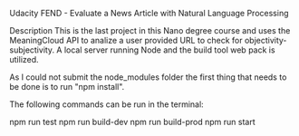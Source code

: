 Udacity FEND - Evaluate a News Article with Natural Language Processing


Description
This is the last project in this Nano degree course and uses the MeaningCloud API to analize a user provided URL to check for objectivity-subjectivity. 
A local server running Node and the build tool web pack is utilized.

As I could not submit the node_modules folder the first thing that needs to be done is to run "npm install".

The following commands can be run in the terminal:

npm run test
npm run build-dev
npm run build-prod
npm run start